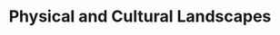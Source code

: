 ---
title: Physical and Cultural Landscapes

subject: Social Studies
category: Common Core Basics
chapter: 8
section: 8.1
tag: Geography

excerpt: "Throughout history, the features of the landscape have influenced how people use land for settlements, farming, fishing, and other purposes. As the world's population density increases and new technologies are developed, people are changing the environment more and more."

source:
- title: Common Core Basics
  subject: Social Studies
  chapter: 8
  toc_type: Lesson
  toc_number: 8.1
  pages: 

objectives:

skills:
- core: 
- reading: 

vocabulary:

key_concept:
---
